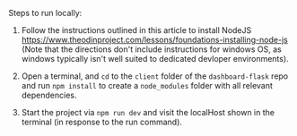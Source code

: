 Steps to run locally:

1. Follow the instructions outlined in this article to install NodeJS https://www.theodinproject.com/lessons/foundations-installing-node-js (Note that the directions don't include instructions for windows OS, as windows typically isn't well suited to dedicated devloper environments).

2. Open a terminal, and `cd` to the `client` folder of the `dashboard-flask` repo and run `npm install` to create a `node_modules` folder with all relevant dependencies.

3. Start the project via `npm run dev` and visit the localHost shown in the terminal (in response to the run command).

